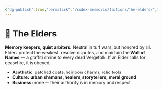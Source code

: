 ```yaml
---
{"dg-publish":true,"permalink":"/codex-mnemoris/factions/the-elders/","created":"2025-09-13T15:39:57.397+03:00","updated":"2025-09-13T15:40:06.164+03:00"}
---
```


# 🧓 The Elders

**Memory keepers, quiet arbiters.** Neutral in turf wars, but honored by all. Elders protect the weakest, resolve disputes, and maintain the **Wall of Names** — a graffiti shrine to every dead Vergefolk. If an Elder calls for ceasefire, it is obeyed.

- **Aesthetic:** patched coats, heirloom charms, relic tools
- **Culture:** **urban shamans, healers, storytellers, moral ground**
- **Business:** none — their authority is in memory and respect